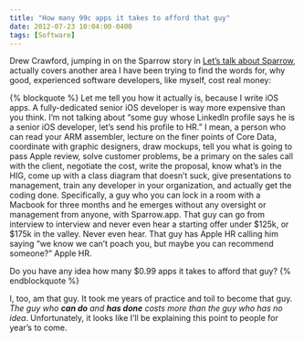 ```yaml
---
title: "How many 99c apps it takes to afford that guy"
date: 2012-07-23 10:04:00-0400
tags: [Software]
---
```


Drew Crawford, jumping in on the Sparrow story in [Let’s talk about Sparrow](http://sealedabstract.com/rants/lets-talk-about-sparrow/), actually covers another area I have been trying to find the words for, why good, experienced software developers, like myself, cost real money:

{% blockquote %}
Let me tell you how it actually is, because I write iOS apps.  A fully-dedicated senior iOS developer is way more expensive than you think.  I’m not talking about “some guy whose LinkedIn profile says he is a senior iOS developer, let’s send his profile to HR.”  I mean, a person who can read your ARM assembler, lecture on the finer points of Core Data, coordinate with graphic designers, draw mockups, tell you what is going to pass Apple review, solve customer problems, be a primary on the sales call with the client, negotiate the cost, write the proposal, know what’s in the HIG, come up with a class diagram that doesn’t suck, give presentations to management, train any developer in your organization, and actually get the coding done.  Specifically, a guy who you can lock in a room with a Macbook for three months and he emerges without any oversight or management from anyone, with Sparrow.app.  That guy can go from interview to interview and never even hear a starting offer under $125k, or $175k in the valley.  Never even hear.  That guy has Apple HR calling him saying “we know we can’t poach you, but maybe you can recommend someone?”  Apple HR.

Do you have any idea how many $0.99 apps it takes to afford that guy?
{% endblockquote %}

I, too, am that guy. It took me years of practice and toil to become that guy. *The guy who **can do** and **has done** costs more than the guy who has no idea*. Unfortunately, it looks like I’ll be explaining this point to people for year’s to come.
